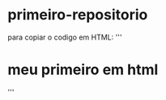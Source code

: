 # primeiro-repositorio

para copiar o codigo em HTML:
'''
<html>
  <h1>meu primeiro em html</h1>
  </html>
'''
